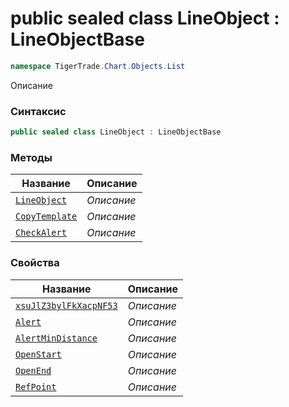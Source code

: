 
# public sealed class LineObject : LineObjectBase
```csharp
namespace TigerTrade.Chart.Objects.List
```



Описание

### Синтаксис
```csharp
public sealed class LineObject : LineObjectBase
```


### Методы
| Название | Описание |
| --- | --- |
| [`LineObject`](./LineObject.cs/Методы/LineObject.md) | *Описание* |
| [`CopyTemplate`](./LineObject.cs/Методы/CopyTemplate.md) | *Описание* |
| [`CheckAlert`](./LineObject.cs/Методы/CheckAlert.md) | *Описание* |

### Свойства
| Название | Описание |
| --- | --- |
| [`xsuJlZ3bylFkXacpNF53`](./LineObject.cs/Свойства/xsuJlZ3bylFkXacpNF53.md) | *Описание* |
| [`Alert`](./LineObject.cs/Свойства/Alert.md) | *Описание* |
| [`AlertMinDistance`](./LineObject.cs/Свойства/AlertMinDistance.md) | *Описание* |
| [`OpenStart`](./LineObject.cs/Свойства/OpenStart.md) | *Описание* |
| [`OpenEnd`](./LineObject.cs/Свойства/OpenEnd.md) | *Описание* |
| [`RefPoint`](./LineObject.cs/Свойства/RefPoint.md) | *Описание* |



